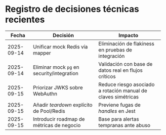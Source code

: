 # Registro de decisiones técnicas recientes

| Fecha | Decisión | Impacto |
|-------|----------|---------|
| 2025-09-14 | Unificar mock Redis vía mapper | Eliminación de flakiness en pruebas de integración |
| 2025-09-14 | Eliminar mock `pg` en security/integration | Validación con base de datos real en flujos críticos |
| 2025-09-15 | Priorizar JWKS sobre WebAuthn | Reduce riesgo asociado a rotación manual de claves simétricas |
| 2025-09-15 | Añadir *teardown* explícito de Pool/Redis | Previene fugas de *handles* en Jest |
| 2025-09-15 | Introducir roadmap de métricas de negocio | Base para alertas tempranas ante abuso |
